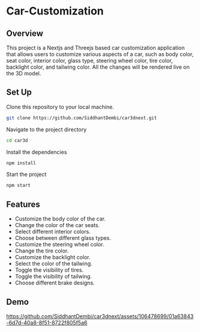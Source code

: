 # Car-Customization


## Overview
This project is a Nextjs and Threejs based car customization application that allows users to customize various aspects of a car, such as body color, seat color, interior color, glass type, steering wheel color, tire color, backlight color, and tailwing color. All the changes will be rendered live on the 3D model.

## Set Up

Clone this repository to your local machine.
````bash
git clone https://github.com/SiddhantDembi/car3dnext.git
````

Navigate to the project directory
````bash
cd car3d
````

Install the dependencies
````bash
npm install
````

Start the project
````bash
npm start
````

## Features

- Customize the body color of the car.
- Change the color of the car seats.
- Select different interior colors.
- Choose between different glass types.
- Customize the steering wheel color.
- Change the tire color.
- Customize the backlight color.
- Select the color of the tailwing.
- Toggle the visibility of tires.
- Toggle the visibility of tailwing.
- Choose different brake designs.


## Demo

https://github.com/SiddhantDembi/car3dnext/assets/106478699/01a63843-6d7d-40a8-8f51-8722f805f5a6

